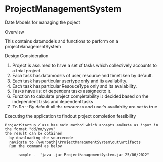 # ProjectManagementSystem
Date Models for managing the poject

Overview
  
  This contains datamodels and functions to perform on a projectManagementSystem
  
Design Consideration
  1) Project is assumed to have a set of tasks which collectively accounts to a total project.
  2) Each task has datamodels of user, resource and timetaken by default.
  3) Each task has particular usertype only and its availability.
  4) Each task has particular ResouceType only and its availability.
  5) Tasks have list of dependent tasks assigned to it.
  6) Function to calculate project completability is decided based on the independent tasks and dependent tasks
  7) To Do :: By default all the resources and user's availablity are set to true.
 
 Executing the application to findout project completion feasibility
    
    ProjectStartup.class has main method which accepts endDate as input in the format "dd/mm/yyyy"
    the result can be obtained
      by downloading the sourcecode
      navigate to {yourpath}\ProjectManagementSystem\out\artifacts
      Run the command as below
          
          sample -  "java -jar ProjectManagementSystem.jar 25/06/2022"
          
 
 

